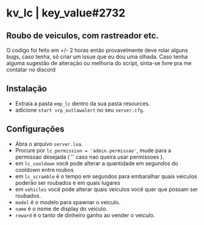 # kv_lc | key_value#2732
## Roubo de veiculos, com rastreador etc.
 O codigo foi feito em +/- 2 horas então provavelmente deve rolar alguns bugs, caso tenha, só criar um issue que eu dou uma olhada. Caso tenha alguma sugestão de alteração ou melhoria do script, sinta-se livre pra me contatar no discord

 
 
## Instalação
* Extraia a pasta `emp_lc` dentro da sua pasta resources. 
* adicione `start vrp_outlawalert` no seu `server.cfg`.
## Configurações
* Abra o arquivo `server.lua`. 
* Procure por `lc_permission = 'admin.permissao'`, mude para a permissao desejada ( '' caso nao queira usar permissoes ). 
* em `lc_cooldown` você pode alterar a quantidade em segundos do cooldown entre roubos
* em `lc_scramble` é o tempo em segundos para embaralhar quais veiculos poderão ser roubados e em quais lugares
* em `vehicles` você pode alterar quais veiculos você quer que possam ser roubados.
* `model` é o modelo para spawnar o veiculo.
* `name` é o nome de display do veiculo.
* `reward` é o tanto de dinheiro ganho ao vender o veiculo.